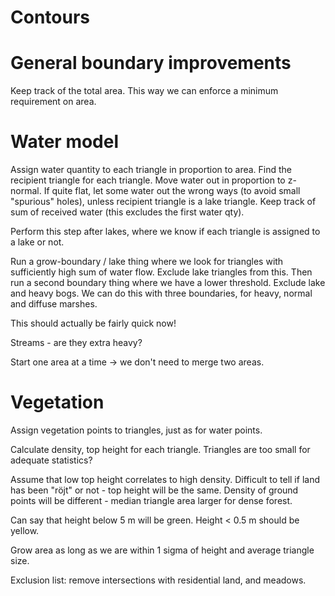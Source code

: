 # Contours


# General boundary improvements

Keep track of the total area. This way we can enforce a minimum requirement on area.

# Water model

Assign water quantity to each triangle in proportion to area.
Find the recipient triangle for each triangle.
Move water out in proportion to z-normal.
If quite flat, let some water out the wrong ways (to avoid small "spurious" holes), unless recipient triangle is a 
lake triangle.
Keep track of sum of received water (this excludes the first water qty).

Perform this step after lakes, where we know if each triangle is assigned to a lake or not.

Run a grow-boundary / lake thing where we look for triangles with sufficiently high sum of water flow. Exclude lake triangles from this.
Then run a second boundary thing where we have a lower threshold. Exclude lake and heavy bogs.
We can do this with three boundaries, for heavy, normal and diffuse marshes. 

This should actually be fairly quick now!

Streams - are they extra heavy? 

Start one area at a time -> we don't need to merge two areas.

# Vegetation 

Assign vegetation points to triangles, just as for water points.

Calculate density, top height for each triangle. Triangles are too small for adequate statistics?

Assume that low top height correlates to high density. Difficult to tell if land has been "röjt" or not - top height will be the same. Density of ground points will be different - median triangle area larger for dense forest.

Can say that height below 5 m will be green. Height < 0.5 m should be yellow.

Grow area as long as we are within 1 sigma of height and average triangle size.




Exclusion list: remove intersections with residential land, and meadows.



